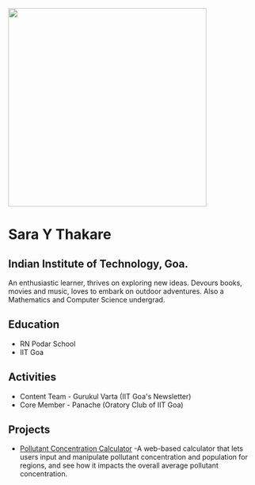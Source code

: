 
<img src="https://user-images.githubusercontent.com/125442270/233764192-423c75a4-c03b-4470-80f1-784e6538c910.jpg" height="400px" />


# Sara Y Thakare
## Indian Institute of Technology, Goa.

An enthusiastic learner, thrives on exploring new ideas. Devours books, movies and music, loves to embark on outdoor adventures. Also a Mathematics and Computer Science undergrad.


## Education

- RN Podar School 
- IIT Goa


## Activities

- Content Team - Gurukul Varta (IIT Goa's Newsletter)
- Core Member - Panache (Oratory Club of IIT Goa)

## Projects

- [Pollutant Concentration Calculator](https://urbanemissions.info/tools/sim-air-simulators-calculate-pop-weighted-concentrations-v1/)
    -A web-based calculator that lets users input and manipulate pollutant concentration and population for regions, and see how it impacts the overall average pollutant concentration. 





  
